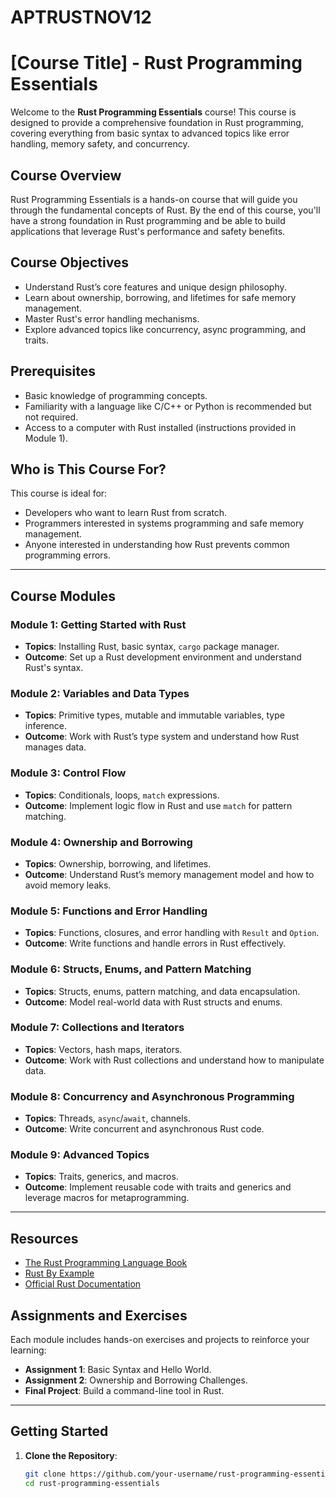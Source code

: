 # APTRUSTNOV12

# [Course Title] - Rust Programming Essentials

Welcome to the **Rust Programming Essentials** course! This course is designed to provide a comprehensive foundation in Rust programming, covering everything from basic syntax to advanced topics like error handling, memory safety, and concurrency.

## Course Overview

Rust Programming Essentials is a hands-on course that will guide you through the fundamental concepts of Rust. By the end of this course, you'll have a strong foundation in Rust programming and be able to build applications that leverage Rust's performance and safety benefits.

## Course Objectives

- Understand Rust’s core features and unique design philosophy.
- Learn about ownership, borrowing, and lifetimes for safe memory management.
- Master Rust's error handling mechanisms.
- Explore advanced topics like concurrency, async programming, and traits.

## Prerequisites

- Basic knowledge of programming concepts.
- Familiarity with a language like C/C++ or Python is recommended but not required.
- Access to a computer with Rust installed (instructions provided in Module 1).

## Who is This Course For?

This course is ideal for:
- Developers who want to learn Rust from scratch.
- Programmers interested in systems programming and safe memory management.
- Anyone interested in understanding how Rust prevents common programming errors.

---

## Course Modules

### Module 1: Getting Started with Rust
   - **Topics**: Installing Rust, basic syntax, `cargo` package manager.
   - **Outcome**: Set up a Rust development environment and understand Rust's syntax.

### Module 2: Variables and Data Types
   - **Topics**: Primitive types, mutable and immutable variables, type inference.
   - **Outcome**: Work with Rust’s type system and understand how Rust manages data.

### Module 3: Control Flow
   - **Topics**: Conditionals, loops, `match` expressions.
   - **Outcome**: Implement logic flow in Rust and use `match` for pattern matching.

### Module 4: Ownership and Borrowing
   - **Topics**: Ownership, borrowing, and lifetimes.
   - **Outcome**: Understand Rust’s memory management model and how to avoid memory leaks.

### Module 5: Functions and Error Handling
   - **Topics**: Functions, closures, and error handling with `Result` and `Option`.
   - **Outcome**: Write functions and handle errors in Rust effectively.

### Module 6: Structs, Enums, and Pattern Matching
   - **Topics**: Structs, enums, pattern matching, and data encapsulation.
   - **Outcome**: Model real-world data with Rust structs and enums.

### Module 7: Collections and Iterators
   - **Topics**: Vectors, hash maps, iterators.
   - **Outcome**: Work with Rust collections and understand how to manipulate data.

### Module 8: Concurrency and Asynchronous Programming
   - **Topics**: Threads, `async`/`await`, channels.
   - **Outcome**: Write concurrent and asynchronous Rust code.

### Module 9: Advanced Topics
   - **Topics**: Traits, generics, and macros.
   - **Outcome**: Implement reusable code with traits and generics and leverage macros for metaprogramming.

---

## Resources

- [The Rust Programming Language Book](https://doc.rust-lang.org/book/)
- [Rust By Example](https://doc.rust-lang.org/rust-by-example/)
- [Official Rust Documentation](https://doc.rust-lang.org/)

## Assignments and Exercises

Each module includes hands-on exercises and projects to reinforce your learning:
- **Assignment 1**: Basic Syntax and Hello World.
- **Assignment 2**: Ownership and Borrowing Challenges.
- **Final Project**: Build a command-line tool in Rust.

---

## Getting Started

1. **Clone the Repository**:
   ```bash
   git clone https://github.com/your-username/rust-programming-essentials.git
   cd rust-programming-essentials

